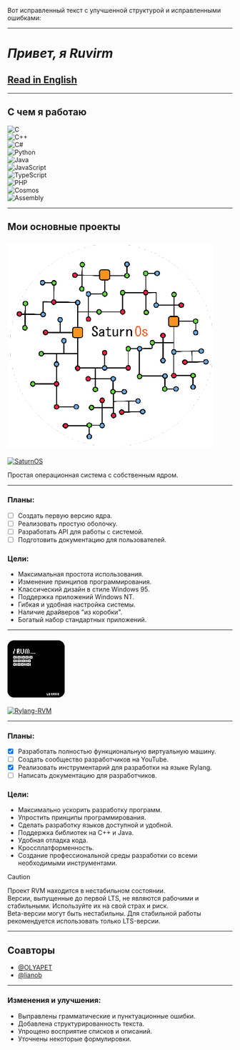 Вот исправленный текст с улучшенной структурой и исправленными ошибками:

---

# _Привет, я Ruvirm_

## [Read in English](https://github.com/Ruvirm/Ruvirm/blob/main/README.md)

---

## **С чем я работаю**

![C](https://img.shields.io/badge/C-%2300599C.svg?style=flat&logo=c&logoColor=white)  
![C++](https://img.shields.io/badge/C++-%2300599C.svg?style=flat&logo=c%2B%2B&logoColor=white)  
![C#](https://img.shields.io/badge/C%23-%23239120.svg?style=flat&logo=c-sharp&logoColor=white)  
![Python](https://img.shields.io/badge/Python-%233776AB.svg?style=flat&logo=python&logoColor=white)  
![Java](https://img.shields.io/badge/Java-%23ED8B00.svg?style=flat&logo=java&logoColor=white)  
![JavaScript](https://img.shields.io/badge/JavaScript-%23F7DF1E.svg?style=flat&logo=javascript&logoColor=black)  
![TypeScript](https://img.shields.io/badge/TypeScript-%23007ACC.svg?style=flat&logo=typescript&logoColor=white)  
![PHP](https://img.shields.io/badge/PHP-%23777BB4.svg?style=flat&logo=php&logoColor=white)  
![Cosmos](https://img.shields.io/badge/Cosmos-%23478CFF.svg?style=flat&logo=dotnet&logoColor=white)  
![Assembly](https://img.shields.io/badge/Assembly-%23A8B9CC.svg?style=flat&logo=probot&logoColor=black)

---

## **Мои основные проекты**

### ![иконка](/icon/SaturnOS.png)

[![SaturnOS](https://img.shields.io/badge/SaturnOS-black?style=flat&logo=github&logoColor=white)](https://github.com/Ruvirm/SaturnOs)

Простая операционная система с собственным ядром.

---

### **Планы:**
- [ ] Создать первую версию ядра.
- [ ] Реализовать простую оболочку.
- [ ] Разработать API для работы с системой.
- [ ] Подготовить документацию для пользователей.

### **Цели:**
- Максимальная простота использования.
- Изменение принципов программирования.
- Классический дизайн в стиле Windows 95.
- Поддержка приложений Windows NT.
- Гибкая и удобная настройка системы.
- Наличие драйверов "из коробки".
- Богатый набор стандартных приложений.

---

### ![иконка](/icon/icon128.png)

[![Rylang-RVM](https://img.shields.io/badge/Rylang--RVM-black?style=flat&logo=github&logoColor=white)](https://github.com/YaroslavPe1/Rylang-RVM)

---

### **Планы:**
- [X] Разработать полностью функциональную виртуальную машину.
- [ ] Создать сообщество разработчиков на YouTube.
- [X] Реализовать инструментарий для разработки на языке Rylang.
- [ ] Написать документацию для разработчиков.

### **Цели:**
- Максимально ускорить разработку программ.
- Упростить принципы программирования.
- Сделать разработку языков доступной и удобной.
- Поддержка библиотек на C++ и Java.
- Удобная отладка кода.
- Кроссплатформенность.
- Создание профессиональной среды разработки со всеми необходимыми инструментами.

> [!CAUTION]    
> Проект RVM находится в нестабильном состоянии.  
> Версии, выпущенные до первой LTS, не являются рабочими и стабильными. Используйте их на свой страх и риск.  
> Beta-версии могут быть нестабильны. Для стабильной работы рекомендуется использовать только LTS-версии.

---

## **Соавторы**

- [@OLYAPET](https://github.com/OLYAPET)  
- [@lianob](https://github.com/lianob)

---

### **Изменения и улучшения:**
- Выправлены грамматические и пунктуационные ошибки.
- Добавлена структурированность текста.
- Упрощено восприятие списков и описаний.
- Уточнены некоторые формулировки.
